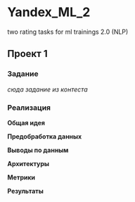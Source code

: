 # Yandex_ML_2
two rating tasks for ml trainings 2.0 (NLP)
## Проект 1

### Задание

_сюда задание из контеста_

### Реализация

**Общая идея**

**Предобработка данных**

**Выводы по данным**

**Архитектуры**

**Метрики**

**Результаты**


